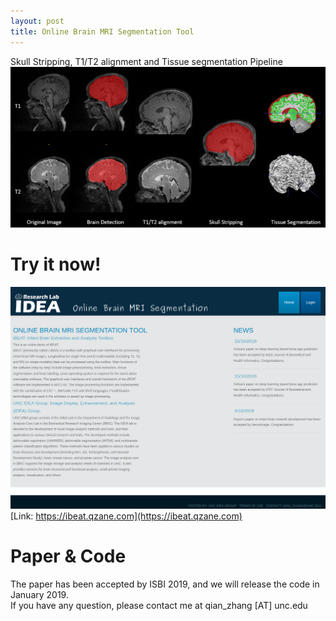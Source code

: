 ```yaml
---
layout: post
title: Online Brain MRI Segmentation Tool
---
```


Skull Stripping, T1/T2 alignment and Tissue segmentation Pipeline <br>
![Pipeline](/images/20181111-pipeline2.png "Our Pipeline") 


# Try it now!
[<img src="/images/20181111-Ibeat-online.png">](https://ibeat.qzane.com) <br>
[Link: https://ibeat.qzane.com](https://ibeat.qzane.com) <br>


# Paper & Code
The paper has been accepted by ISBI 2019, and we will release the code in January 2019. <br>
If you have any question, please contact me at qian_zhang [AT] unc.edu

